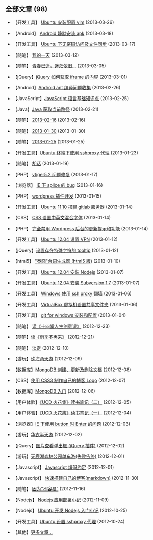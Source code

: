 ## 全部文章 (98)

* 【开发工具】 [Ubuntu 安装配置 vim](?2013/03/26/ubuntu_vim) (2013-03-26)

* 【Android】 [Android 静默安装 apk](?2013/03/18/android_install) (2013-03-18)

* 【开发工具】 [Ubuntu 下无密码访问及文件同步](?2013/03/17/ssh_rsync) (2013-03-17)

* 【随笔】 [我的一天](?2013/03/12/sui_bi) (2013-03-12)

* 【随笔】 [青春已逝，迷茫依旧…](?2013/03/05/sui_bi) (2013-03-05)

* 【jQuery】[jQuery 如何获取 iframe 的内容](?2013/03/01/access_iframe) (2013-03-01)

* 【Android】[Android ant 编译问题收集](?2013/02/26/android_ant_problem) (2013-02-26)

* 【JavaScript】[JavaScript 语言基础知识点](?2013/02/25/javascript_base) (2013-02-25)

* 【Java】[Java 获取当前路径](?2013/02/21/java_get_cur_path) (2013-02-21)

* 【随笔】 [2013-02-16](?2013/02/16/sui_bi) (2013-02-16)

* 【随笔】 [2013-01-30](?2013/01/30/sui_bi) (2013-01-30)

* 【随笔】 [2013-01-25](?2013/01/25/sui_bi) (2013-01-25)

* 【开发工具】[Ubuntu 终端下使用 sshproxy 代理](?2013/01/23/terminal_sshproxy_socks) (2013-01-23)

* 【随笔】 [胡话](?2013/01/19/hu_hua) (2013-01-19)

* 【PHP】 [vtiger5.2 问题修复](?2013/01/17/vtiger_bug) (2013-01-17)

* 【浏览器】 [IE 下 splice 的 bug](?2013/01/16/splice_in_ie) (2013-01-16)

* 【PHP】 [wordpress 插件开发](?2013/01/15/wordpress_plugin) (2013-01-15)

* 【开发工具】 [Ubuntu 11.10 搭建 gitlab 服务器](?2013/01/14/gitlab_installation) (2013-01-14)

* 【CSS】 [CSS 设置中英文混合字体](?2013/01/14/css_font_setting) (2013-01-14)

* 【PHP】 [完全禁用 Wordpress 后台的更新提示和功能](?2013/01/14/hidden_wordpress_update) (2013-01-14)

* 【开发工具】 [Ubuntu 12.04 设置 VPN](?2013/01/12/ubuntu_set_vpn) (2013-01-12)

* 【jQuery】[设置存在特殊字符的 tooltip](?2013/01/12/title_special_character) (2013-01-12)

* 【html5】 ["泰囧"台词生成器 (html5 版)](?2013/01/10/fill_text) (2013-01-10)

* 【开发工具】 [Ubuntu 12.04 安装 Nodejs](?2013/01/07/installing_node_on_ubuntu) (2013-01-07)

* 【开发工具】 [Ubuntu 12.04 安装 Subversion 1.7](?2013/01/07/installing_subversion_on_ubuntu) (2013-01-07)

* 【开发工具】 [Windows 使用 ssh proxy 翻墙](?2013/01/06/windows_bitvise) (2013-01-06)

* 【开发工具】 [VirtualBox 虚拟机设置共享文件夹](?2013/01/06/vbox_share) (2013-01-06)

* 【开发工具】 [git for windows 安装和配置](?2013/01/04/git_for_windows) (2013-01-04)

* 【随笔】 [读《十四堂人生创意课》](?2012/12/23/zhuangtai) (2012-12-23)

* 【随笔】[读《雨季不再来》](?2012/12/21/yu_ji_bu_zai_lai) (2012-12-21)

* 【随笔】 [淡定](?2012/12/10/dan_ding) (2012-12-10)

* 【游玩】[珠海两天游](?2012/12/09/zhu_hai_trip) (2012-12-09)

* 【数据库】[MongoDB 创建、更新及删除文档](?2012/12/08/mongodb_insert_update_remove) (2012-12-08)

* 【CSS】[使用 CSS3 制作自己的博客 Logo](?2012/12/07/css3_blog_logo) (2012-12-07)

* 【数据库】[MongoDB 入门](?2012/12/06/mongodb_started) (2012-12-06)

* 【用户体验】[《UCD 火花集》读书笔记（二）](?2012/12/05/ucd_book) (2012-12-05)

* 【用户体验】[《UCD 火花集》读书笔记（一）](?2012/12/04/ucd_book) (2012-12-04)

* 【浏览器】[IE 下使用 button 时 Enter 的问题](?2012/12/03/ie_enter_button_bug) (2012-12-03)

* 【游玩】[华农半天游](?2012/12/02/hua_nong_trip) (2012-12-02)

* 【jQuery】[图片查看弹出框 (jQuery 插件)](?2012/12/02/jquery_imagebox) (2012-12-02)

* 【游玩】[天鹿湖森林公园单车游(失败告终)](?2012/12/01/tianluhu_cycle_trip) (2012-12-01)

* 【Javascript】 [Javascript 编码约定](?2012/12/01/javascript_coding_convention) (2012-12-01)

* 【Javascript】 [快速搭建自己的博客(markdown)](?2012/11/30/build_markdown_blog) (2012-11-30)

* 【随笔】 [因为“不容易”](?2012/11/16/because_not_easy) (2012-11-16)

* 【Nodejs】 [Nodejs 应用部署小记](?2012/11/09/nodejs_deploy) (2012-11-09)

* 【Nodejs】 [Ubuntu 开发 Nodejs 入门小记](?2012/10/25/nodejs_get_started) (2012-10-25)

* 【开发工具】[Ubuntu 设置 sshproxy 代理](?2012/10/24/ubuntu_sshproxy) (2012-10-24)

* 【其他】[更多文章...](http://qing.weibo.com/2292826740/profile) 
